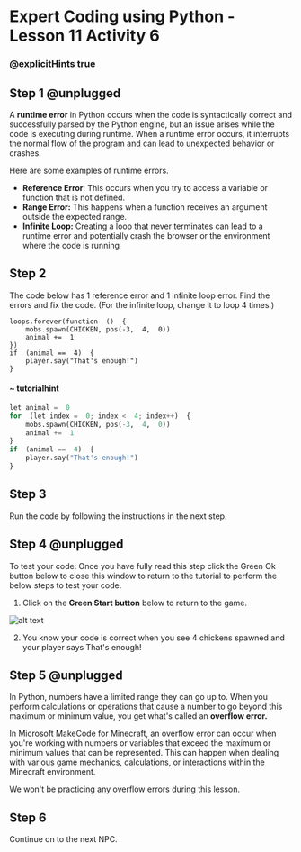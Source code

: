 # Expert Coding using Python - Lesson 11 Activity 6
### @explicitHints true

## Step 1 @unplugged

A **runtime error** in Python occurs when the code is syntactically correct and successfully parsed by the Python engine, but an issue arises while the code is executing during runtime.
When a runtime error occurs, it interrupts the normal flow of the program and can lead to unexpected behavior or crashes.

Here are some examples of runtime errors. 

 - **Reference Error**: This occurs when you try to access a variable or function that is not defined.
 - **Range Error:** This happens when a function receives an argument outside the expected range.
 - **Infinite Loop:** Creating a loop that never terminates can lead to a runtime error and potentially crash the browser or the environment where the code is running

## Step 2

The code below has 1 reference error and 1 infinite loop error.  Find the errors and fix the code. (For the infinite loop, change it to loop 4 times.)

```template
loops.forever(function  ()  {
	mobs.spawn(CHICKEN, pos(-3,  4,  0))
	animal +=  1
})
if  (animal ==  4)  {
	player.say("That's enough!")
}
```
#### ~ tutorialhint
```python 
let animal =  0
for  (let index =  0; index <  4; index++)  {
	mobs.spawn(CHICKEN, pos(-3,  4,  0))
	animal +=  1
}
if  (animal ==  4)  {
	player.say("That's enough!")
}
```

## Step 3

Run the code by following the instructions in the next step.

## Step 4 @unplugged

To test your code:
Once you have fully read this step click the Green Ok button below to close this window to return to the tutorial to perform the below steps to test your code.

1. Click on the **Green Start button** below to return to the game.

  

![alt text](https://expertjs.codingcredentials.com/Lesson1/1.1/1.JPG?raw=true  "Start")

2.  You know your code is correct when you see 4 chickens spawned and your player says That's enough!


## Step 5 @unplugged

In Python, numbers have a limited range they can go up to. When you perform calculations or operations that cause a number to go beyond this maximum or minimum value, you get what's called an **overflow error.**

In Microsoft MakeCode for Minecraft, an overflow error can occur when you're working with numbers or variables that exceed the maximum or minimum values that can be represented. This can happen when dealing with various game mechanics, calculations, or interactions within the Minecraft environment.

We won't be practicing any overflow errors during this lesson. 

## Step 6

Continue on to the next NPC. 